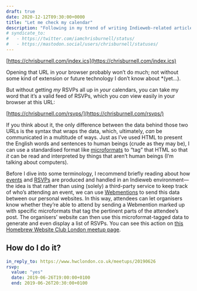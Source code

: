```yaml
---
draft: true
date: 2020-12-12T09:30:00+0000
title: "Let me check my calendar"
description: "Following in my trend of writing Indieweb-related articles about building for Eleventy, today I’ll show you how to create your own, self-updating ICS calendar feed using microformats."
# syndicate_to:
#   - https://twitter.com/iamchrisburnell/status/
#   - https://mastodon.social/users/chrisburnell/statuses/
---
```


[https://chrisburnell.com/index.ics](https://chrisburnell.com/index.ics)

Opening that URL in your browser probably won’t do much; not without some kind of extension or future technology I don’t know about *(yet…).

But without getting *my* RSVPs all up in *your* calendars, you can take my word that it’s a valid feed of RSVPs, which you *can* view easily in your browser at this URL:

[https://chrisburnell.com/rsvps/](https://chrisburnell.com/rsvps/)

If you think about it, the only difference between the data behind those two URLs is the syntax that wraps the data, which, ultimately, *can* be communicated in a multitude of ways. Just as I’ve used HTML to present the English words and sentences to human beings (crude as they may be), I can use a standardised format like [microformats](http://microformats.org/) to “tag” that HTML so that *it* can be read and interpreted by things that aren’t human beings (I’m talking about computers).

Before I dive into some terminology, I recommend briefly reading about how [events](https://indieweb.org/event) and [RSVPs](https://indieweb.org/rsvp) are produced and handled in an Indieweb environment—the idea is that rather than using (solely) a third-party service to keep track of who’s attending an event, we can use [Webmentions](https://indieweb.org/webmention) to send this data between our personal websites. In this way, attendees can let organisers know whether they’re able to attend by sending a Webmention marked up with specific microformats that tag the pertinent parts of the attendee’s post. The organisers’ website can then use this microformat-tagged data to generate and even display a list of RSVPs. You can see this action on [this Homebrew Website Club London meetup page](https://www.hwclondon.co.uk/meetups/20190626/).

## How do I do it?

```yaml
in_reply_to: https://www.hwclondon.co.uk/meetups/20190626
rsvp:
  value: "yes"
  date: 2019-06-26T19:00:00+0100
  end: 2019-06-26T20:30:00+0100
```
